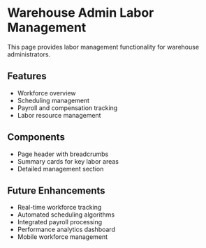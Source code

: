 # Warehouse Admin Labor Management

This page provides labor management functionality for warehouse administrators.

## Features

- Workforce overview
- Scheduling management
- Payroll and compensation tracking
- Labor resource management

## Components

- Page header with breadcrumbs
- Summary cards for key labor areas
- Detailed management section

## Future Enhancements

- Real-time workforce tracking
- Automated scheduling algorithms
- Integrated payroll processing
- Performance analytics dashboard
- Mobile workforce management